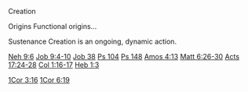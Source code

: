 Creation


Origins
	Functional origins...

Sustenance
	Creation is an ongoing, dynamic action.


[Neh 9:6]()
[Job 9:4-10]()
[Job 38]()
[Ps 104]()
[Ps 148]()
[Amos 4:13]()
[Matt 6:26-30]()
[Acts 17:24-28]()
[Col 1:16-17]()
[Heb 1:3]()


[1Cor 3:16]() [1Cor 6:19]()
